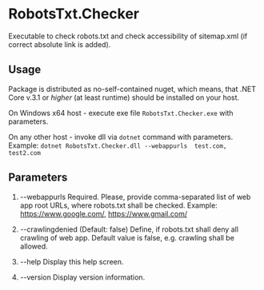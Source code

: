 # RobotsTxt.Checker

Executable to check robots.txt and check accessibility of sitemap.xml (if correct absolute link is added).

## Usage

Package is distributed as no-self-contained nuget, which means, that .NET Core v.3.1 or *higher* (at least runtime) should be installed on your host.

On Windows x64 host - execute exe file `RobotsTxt.Checker.exe` with parameters.

On any other host - invoke dll via `dotnet` command with parameters. Example: ```dotnet RobotsTxt.Checker.dll --webappurls  test.com, test2.com```

## Parameters

1.  --webappurls        Required. Please, provide comma-separated list of web app root URLs, where robots.txt shall be checked. Example: https://www.google.com/, https://www.gmail.com/

1.  --crawlingdenied    (Default: false) Define, if robots.txt shall deny all crawling of web app. Default value is false, e.g. crawling shall be allowed.

1.  --help              Display this help screen.

1.  --version           Display version information.